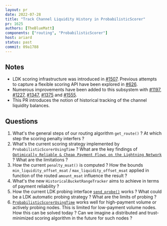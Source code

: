 ```yaml
---
layout: pr
date: 2022-07-28
title: "Track Channel Liquidity History in ProbabilisticScorer"
pr: 1625
authors: [TheBlueMatt]
components: ["routing", "ProbabilisticScorer"]
host: ariard
status: past
commit: 09a1788
---
```


## Notes

* LDK scoring infrastructure was introduced in [#1507](https://github.com/lightningdevkit/rust-lightning/pull/1124/files). Previous attempts to capture a flexible scoring API have been explored in [#626](https://github.com/lightningdevkit/rust-lightning/pull/626). 
* Numerous improvements have been added to this subsystem with [#1197](https://github.com/lightningdevkit/rust-lightning/pull/1197), [#1227](https://github.com/lightningdevkit/rust-lightning/pull/1227),
[#1347](https://github.com/lightningdevkit/rust-lightning/pull/1347), [#1375](https://github.com/lightningdevkit/rust-lightning/pull/1375) and [#1555](https://github.com/lightningdevkit/rust-lightning/pull/1555).
* This PR introduces the notion of historical tracking of the channel liquidity balances.

## Questions

1. What's the general steps of our routing algorithm `get_route()` ? At which step the scoring penalty interfers ?
2. What's the current scoring strategy implemented by `ProbabilisticScorerUsingTime` ? What are the key findings of [`Optimically Reliable & Cheap Payment Flows on the Lightning Network`](https://arxiv.org/pdf/2107.05322.pdf) ? What are the limitations ?
3. How the current `penalty_msat()` is computed ? How the bounds `min_liquidity_offset_msat` / `max_liquidity_offset_msat` applied in function of the routed `amount_msat` influence the result ?
4. What's the new `HistoricalBucketRangeTracker` aims to achieve in terms of payment reliability ?
5. How the current LDK probing interface [`send_probe()`](https://github.com/lightningdevkit/rust-lightning/blob/4905df889498ec520932ea6684b0ffabbd226641/lightning/src/ln/channelmanager.rs#L2770) works ? What could be a LDK automatic probing strategy ? What are the limits of probing ?
6. [`ProbabilisticScorerUsingTime`](https://github.com/lightningdevkit/rust-lightning/blob/4905df889498ec520932ea6684b0ffabbd226641/lightning/src/routing/scoring.rs#L299) works well for high-payment volume or actively probing nodes. This is limited for low-payment volume nodes. How this can be solved today ? Can we imagine a distributed and trust-minimized scoring algorithm in the future for such nodes ?

